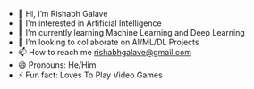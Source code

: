 - 👋 Hi, I’m Rishabh Galave
- 👀 I’m interested in Artificial Intelligence
- 🌱 I’m currently learning Machine Learning and Deep Learning
- 💞️ I’m looking to collaborate on AI/ML/DL Projects
- 📫 How to reach me rishabhgalave@gmail.com
- 😄 Pronouns: He/Him
- ⚡ Fun fact: Loves To Play Video Games

<!---
rishabh16-2005/rishabh16-2005 is a ✨ special ✨ repository because its `README.md` (this file) appears on your GitHub profile.
You can click the Preview link to take a look at your changes.
--->
